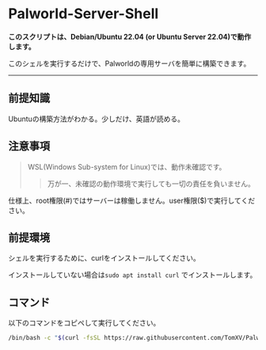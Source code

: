 # Palworld-Server-Shell
**このスクリプトは、Debian/Ubuntu 22.04 (or Ubuntu Server 22.04)で動作します。**

このシェルを実行するだけで、Palworldの専用サーバを簡単に構築できます。

---
## 前提知識
Ubuntuの構築方法がわかる。少しだけ、英語が読める。


## 注意事項
>WSL(Windows Sub-system for Linux)では、動作未確認です。
>>万が一、未確認の動作環境で実行しても一切の責任を負いません。

仕様上、root権限(#)ではサーバーは稼働しません。user権限($)で実行してください。

## 前提環境
シェルを実行するために、curlをインストールしてください。

インストールしていない場合は`sudo apt install curl` でインストールします。

## コマンド
以下のコマンドをコピペして実行してください。
```sh
/bin/bash -c "$(curl -fsSL https://raw.githubusercontent.com/TomXV/Palworld-Server-Shell/main/Palworld.sh)"
```
